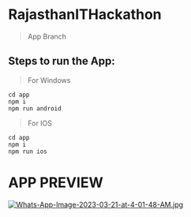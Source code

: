 # RajasthanITHackathon
  > App Branch

## Steps to run the App:

> For Windows
```
cd app
npm i
npm run android
```

> For IOS
```
cd app
npm i
npm run ios
```

# APP PREVIEW
[![Whats-App-Image-2023-03-21-at-4-01-48-AM.jpg](https://i.postimg.cc/bJF5mNxR/Whats-App-Image-2023-03-21-at-4-01-48-AM.jpg)](https://postimg.cc/zbKpBNPL)
